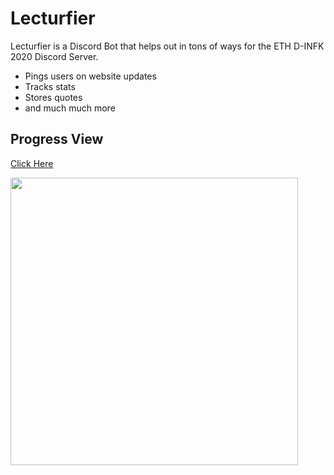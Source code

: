 # Lecturfier

Lecturfier is a Discord Bot that helps out in tons of ways for the ETH D-INFK 2020 Discord Server.

  - Pings users on website updates
  - Tracks stats
  - Stores quotes
  - and much much more

## Progress View
[Click Here](https://github.com/markbeep/Lecturfier/projects/1)

<img src="https://i.imgur.com/RiUvcML.jpg" width="460"/>

